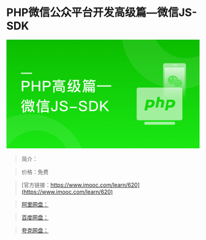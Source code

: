 # PHP微信公众平台开发高级篇—微信JS-SDK

![img](../../assets/5fe442f00001fa9605400304.jpg)

> 简介：

> 价格：免费

> [官方链接：https://www.imooc.com/learn/620](https://www.imooc.com/learn/620)

> [阿里网盘：]()

> [百度网盘：]()

> [夸克网盘：]()
